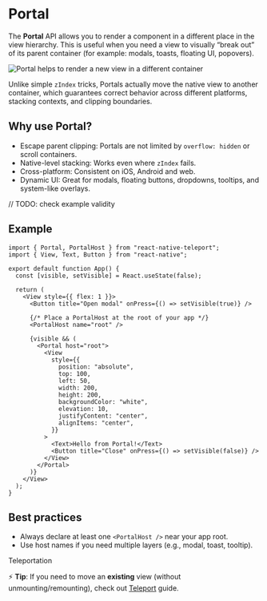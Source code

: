 # Portal

The **Portal** API allows you to render a component in a different place in the view hierarchy. This is useful when you need a view to visually “break out” of its parent container (for example: modals, toasts, floating UI, popovers).

![Portal helps to render a new view in a different container](/react-native-teleport/pr-preview/pr-12/assets/images/portal-2b20b94e26669e61959d937697ed6dde.png)

Unlike simple `zIndex` tricks, Portals actually move the native view to another container, which guarantees correct behavior across different platforms, stacking contexts, and clipping boundaries.

## Why use Portal?[​](#why-use-portal "Direct link to Why use Portal?")

* Escape parent clipping: Portals are not limited by `overflow: hidden` or scroll containers.
* Native-level stacking: Works even where `zIndex` fails.
* Cross-platform: Consistent on iOS, Android and web.
* Dynamic UI: Great for modals, floating buttons, dropdowns, tooltips, and system-like overlays.

// TODO: check example validity

## Example[​](#example "Direct link to Example")

```
import { Portal, PortalHost } from "react-native-teleport";
import { View, Text, Button } from "react-native";

export default function App() {
  const [visible, setVisible] = React.useState(false);

  return (
    <View style={{ flex: 1 }}>
      <Button title="Open modal" onPress={() => setVisible(true)} />

      {/* Place a PortalHost at the root of your app */}
      <PortalHost name="root" />

      {visible && (
        <Portal host="root">
          <View
            style={{
              position: "absolute",
              top: 100,
              left: 50,
              width: 200,
              height: 200,
              backgroundColor: "white",
              elevation: 10,
              justifyContent: "center",
              alignItems: "center",
            }}
          >
            <Text>Hello from Portal!</Text>
            <Button title="Close" onPress={() => setVisible(false)} />
          </View>
        </Portal>
      )}
    </View>
  );
}
```

## Best practices[​](#best-practices "Direct link to Best practices")

* Always declare at least one `<PortalHost />` near your app root.
* Use host names if you need multiple layers (e.g., modal, toast, tooltip).

Teleportation

⚡ **Tip**: If you need to move an **existing** view (without unmounting/remounting), check out [Teleport](/react-native-teleport/pr-preview/pr-12/docs/guides/teleport.md) guide.
